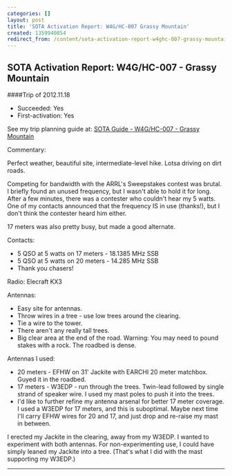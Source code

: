 ```yaml
---
categories: []
layout: post
title: 'SOTA Activation Report: W4G/HC-007 Grassy Mountain'
created: 1359940854
redirect_from: /content/sota-activation-report-w4ghc-007-grassy-mountain
---
```

SOTA Activation Report: W4G/HC-007 - Grassy Mountain
----------------------------------------------
####Trip of 2012.11.18
* Succeeded: Yes
* First-activation: Yes

See my trip planning guide at: [SOTA Guide - W4G/HC-007 - Grassy Mountain](http://k4kpk.com/content/sota-guide-w4ghc-007-grassy-mountain)


Commentary:

Perfect weather, beautiful site, intermediate-level hike. Lotsa driving on dirt roads.

Competing for bandwidth with the ARRL's Sweepstakes contest was brutal. I briefly found an unused frequency, but I wasn't able to hold it for long. After a few minutes, there was a contester who couldn't hear my 5 watts. One of my contacts announced that the frequency IS in use (thanks!), but I don't think the contester heard him either.

17 meters was also pretty busy, but made a good alternate.

Contacts:

* 5 QSO at 5 watts on 17 meters - 18.1385 MHz SSB
* 5 QSO at 5 watts on 20 meters - 14.285 MHz SSB
* Thank you chasers!

Radio: Elecraft KX3

Antennas:

* Easy site for antennas.
* Throw wires in a tree - use low trees around the clearing.
* Tie a wire to the tower.
* There aren't any really tall trees.
* Big clear area at the end of the road. Warning: You may need to pound stakes with a rock. The roadbed is dense.

Antennas I used:

* 20 meters - EFHW on 31' Jackite with EARCHI 20 meter matchbox. Guyed it in the roadbed.
* 17 meters - W3EDP - run through the trees. Twin-lead followed by single strand of speaker wire. I used my mast poles to push it into the trees.
* I'd like to further refine my antenna arsenal for better 17 meter coverage. I used a W3EDP for 17 meters, and this is suboptimal. Maybe next time I'll carry EFHW wires for 20 and 17, and just drop and re-raise my mast in between.

I erected my Jackite in the clearing, away from my W3EDP. I wanted to experiment with both antennas. For non-experimenting use, I could have simply leaned my Jackite into a tree. (That's what I did with the mast supporting my W3EDP.)

------
